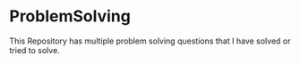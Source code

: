 # ProblemSolving
This Repository has multiple problem solving questions that I have solved or tried to solve.
